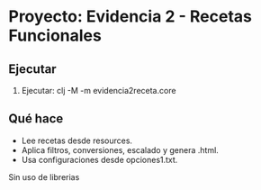 # Proyecto: Evidencia 2 - Recetas Funcionales

## Ejecutar
1. Ejecutar: clj -M -m evidencia2receta.core

## Qué hace
- Lee recetas desde resources.
- Aplica filtros, conversiones, escalado y genera .html.
- Usa configuraciones desde opciones1.txt.

Sin uso de librerias